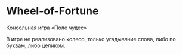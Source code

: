 # Wheel-of-Fortune
Консольная игра «Поле чудес»

В игре не реализовано колесо, только угадывание слова, либо по буквам, либо целиком.

